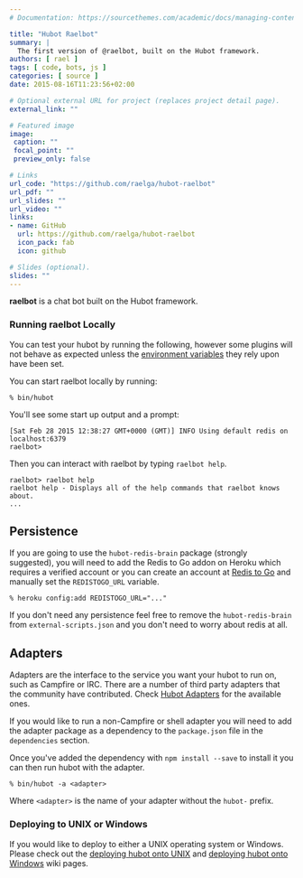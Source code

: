 ```yaml
---
# Documentation: https://sourcethemes.com/academic/docs/managing-content/

title: "Hubot Raelbot"
summary: |
  The first version of @raelbot, built on the Hubot framework.
authors: [ rael ]
tags: [ code, bots, js ]
categories: [ source ]
date: 2015-08-16T11:23:56+02:00

# Optional external URL for project (replaces project detail page).
external_link: ""

# Featured image
image:
 caption: ""
 focal_point: ""
 preview_only: false

# Links
url_code: "https://github.com/raelga/hubot-raelbot"
url_pdf: ""
url_slides: ""
url_video: ""
links:
- name: GitHub
  url: https://github.com/raelga/hubot-raelbot
  icon_pack: fab
  icon: github

# Slides (optional).
slides: ""
---
```


**raelbot** is a chat bot built on the Hubot framework.

### Running raelbot Locally

You can test your hubot by running the following, however some plugins will not
behave as expected unless the [environment variables](#configuration) they rely
upon have been set.

You can start raelbot locally by running:

    % bin/hubot

You'll see some start up output and a prompt:

    [Sat Feb 28 2015 12:38:27 GMT+0000 (GMT)] INFO Using default redis on localhost:6379
    raelbot>

Then you can interact with raelbot by typing `raelbot help`.

    raelbot> raelbot help
    raelbot help - Displays all of the help commands that raelbot knows about.
    ...

##  Persistence

If you are going to use the `hubot-redis-brain` package (strongly suggested),
you will need to add the Redis to Go addon on Heroku which requires a verified
account or you can create an account at [Redis to Go][redistogo] and manually
set the `REDISTOGO_URL` variable.

    % heroku config:add REDISTOGO_URL="..."

If you don't need any persistence feel free to remove the `hubot-redis-brain`
from `external-scripts.json` and you don't need to worry about redis at all.

[redistogo]: https://redistogo.com/

## Adapters

Adapters are the interface to the service you want your hubot to run on, such
as Campfire or IRC. There are a number of third party adapters that the
community have contributed. Check [Hubot Adapters][hubot-adapters] for the
available ones.

If you would like to run a non-Campfire or shell adapter you will need to add
the adapter package as a dependency to the `package.json` file in the
`dependencies` section.

Once you've added the dependency with `npm install --save` to install it you
can then run hubot with the adapter.

    % bin/hubot -a <adapter>

Where `<adapter>` is the name of your adapter without the `hubot-` prefix.

[hubot-adapters]: https://github.com/github/hubot/blob/master/docs/adapters.md

### Deploying to UNIX or Windows

If you would like to deploy to either a UNIX operating system or Windows.
Please check out the [deploying hubot onto UNIX][deploy-unix] and [deploying
hubot onto Windows][deploy-windows] wiki pages.

[heroku-node-docs]: http://devcenter.heroku.com/articles/node-js
[deploy-heroku]: https://github.com/github/hubot/blob/master/docs/deploying/heroku.md
[deploy-unix]: https://github.com/github/hubot/blob/master/docs/deploying/unix.md
[deploy-windows]: https://github.com/github/hubot/blob/master/docs/deploying/unix.md
